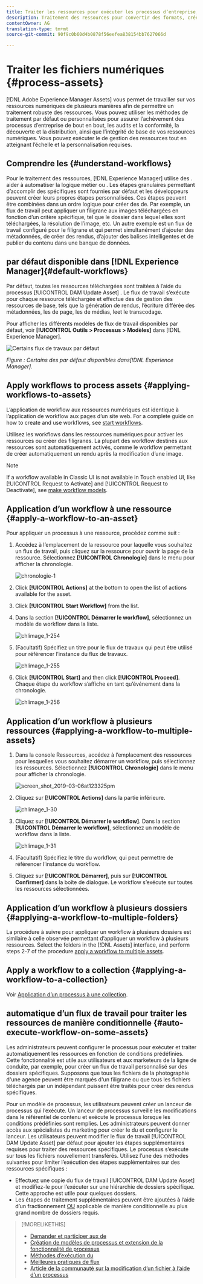 ```yaml
---
title: Traiter les ressources pour exécuter les processus d’entreprise, effectuer des audits, assurer la conformité et maintenir une intégrité de base
description: Traitement des ressources pour convertir des formats, créer des rendus, gérer des ressources, valider des ressources et exécuter des  de.
contentOwner: AG
translation-type: tm+mt
source-git-commit: 90f9c0b60d4b0878f56eefea838154bb7627066d

---
```



# Traiter les fichiers numériques {#process-assets}

[!DNL Adobe Experience Manager Assets] vous permet de travailler sur vos ressources numériques de plusieurs manières afin de permettre un traitement robuste des ressources. Vous pouvez utiliser les méthodes de traitement par défaut ou personnalisées pour assurer l’achèvement des processus d’entreprise de bout en bout, les audits et la conformité, la découverte et la distribution, ainsi que l’intégrité de base de vos ressources numériques. Vous pouvez exécuter le de gestion des ressources tout en atteignant l’échelle et la personnalisation requises.

## Comprendre les {#understand-workflows}

Pour le traitement des ressources, [!DNL Experience Manager] utilise des .  aider à automatiser la logique métier ou . Les étapes granulaires permettant d’accomplir des  spécifiques sont fournies par défaut et les développeurs peuvent créer leurs propres étapes personnalisées. Ces étapes peuvent être combinées dans un ordre logique pour créer des  de. Par exemple, un flux de travail peut appliquer un filigrane aux images téléchargées en fonction d’un critère spécifique, tel que le dossier dans lequel elles sont téléchargées, la résolution de l’image, etc. Un autre exemple est un flux de travail configuré pour le filigrane et qui permet simultanément d’ajouter des métadonnées, de créer des rendus, d’ajouter des balises intelligentes et de publier du contenu dans une banque de données.

##  par défaut disponible dans [!DNL Experience Manager]{#default-workflows}

Par défaut, toutes les ressources téléchargées sont traitées à l’aide du processus [!UICONTROL DAM Update Asset] . Le flux de travail s’exécute pour chaque ressource téléchargée et effectue des de gestion des ressources de base, tels que la génération de rendus, l’écriture différée des métadonnées, les  de page, les de médias, leet le transcodage.

Pour afficher les différents modèles de flux de travail disponibles par défaut, voir **[!UICONTROL Outils > Processus > Modèles]** dans [!DNL Experience Manager].

![Certains flux de travaux par défaut](assets/aem-default-workflows.png)

*Figure : Certains des par défaut  disponibles dans[!DNL Experience Manager].*

## Apply workflows to process assets {#applying-workflows-to-assets}

L’application de workflow aux ressources numériques est identique à l’application de workflow aux pages d’un site web. For a complete guide on how to create and use workflows, see [start workflows](/help/sites-authoring/workflows-participating.md).

Utilisez les workflows dans les ressources numériques pour activer les ressources ou créer des filigranes. La plupart des workflow destinés aux ressources sont automatiquement activés, comme le workflow permettant de créer automatiquement un rendu après la modification d’une image.

>[!NOTE]
>
>If a workflow available in Classic UI is not available in Touch enabled UI, like [!UICONTROL Request to Activate] and [!UICONTROL Request to Deactivate], see [make workflow models](/help/sites-developing/workflows-models.md#classic2touchui).

## Application d’un workflow à une ressource {#apply-a-workflow-to-an-asset}

<!-- 
TBD: Add animated GIF for these steps instead of all these screenshots.
-->
Pour appliquer un processus à une ressource, procédez comme suit :

1. Accédez à l’emplacement de la ressource pour laquelle vous souhaitez un flux de travail, puis cliquez sur la ressource pour ouvrir la page de la ressource. Sélectionnez **[!UICONTROL Chronologie]** dans le menu pour afficher la chronologie.

   ![chronologie-1](assets/timeline.png)

1. Click **[!UICONTROL Actions]** at the bottom to open the list of actions available for the asset.

1. Click **[!UICONTROL Start Workflow]** from the list.

1. Dans la section **[!UICONTROL Démarrer le workflow]**, sélectionnez un modèle de workflow dans la liste.

   ![chlimage_1-254](assets/chlimage_1-50.png)

1. (Facultatif) Spécifiez un titre pour le flux de travaux qui peut être utilisé pour référencer l’instance du flux de travaux.

   ![chlimage_1-255](assets/chlimage_1-51.png)

1. Click **[!UICONTROL Start]** and then click **[!UICONTROL Proceed]**. Chaque étape du workflow s’affiche en tant qu’événement dans la chronologie.

   ![chlimage_1-256](assets/chlimage_1-52.png)

## Application d’un workflow à plusieurs ressources {#applying-a-workflow-to-multiple-assets}

1. Dans la console Ressources, accédez à l’emplacement des ressources pour lesquelles vous souhaitez démarrer un workflow, puis sélectionnez les ressources. Sélectionnez **[!UICONTROL Chronologie]** dans le menu pour afficher la chronologie.

   ![screen_shot_2019-03-06at123325pm](assets/chlimage_1-136.png)

1. Cliquez sur **[!UICONTROL Actions]** dans la partie inférieure.

   ![chlimage_1-30](assets/chlimage_1-137.png)

1. Cliquez sur **[!UICONTROL Démarrer le workflow]**. Dans la section **[!UICONTROL Démarrer le workflow]**, sélectionnez un modèle de workflow dans la liste.

   ![chlimage_1-31](assets/chlimage_1-138.png)

1. (Facultatif) Spécifiez le titre du workflow, qui peut permettre de référencer l’instance du workflow.
1. Cliquez sur **[!UICONTROL Démarrer]**, puis sur **[!UICONTROL Confirmer]** dans la boîte de dialogue. Le workflow s’exécute sur toutes les ressources sélectionnées.

## Application d’un workflow à plusieurs dossiers {#applying-a-workflow-to-multiple-folders}

La procédure à suivre pour appliquer un workflow à plusieurs dossiers est similaire à celle observée permettant d’appliquer un workflow à plusieurs ressources. Select the folders in the [!DNL Assets] interface, and perform steps 2-7 of the procedure [apply a workflow to multiple assets](/help/assets/assets-workflow.md#applying-a-workflow-to-multiple-assets).

## Apply a workflow to a collection {#applying-a-workflow-to-a-collection}

Voir [Application d’un processus à une collection](/help/assets/managing-collections-touch-ui.md#running-a-workflow-on-a-collection).

## automatique d’un flux de travail pour traiter les ressources de manière conditionnelle {#auto-execute-workflow-on-some-assets}

Les administrateurs peuvent configurer le processus pour exécuter et traiter automatiquement les ressources en fonction de conditions prédéfinies. Cette fonctionnalité est utile aux utilisateurs et aux marketeurs de la ligne de conduite, par exemple, pour créer un flux de travail personnalisé sur des dossiers spécifiques. Supposons que tous les fichiers de la photographie d&#39;une agence peuvent être marqués d&#39;un filigrane ou que tous les fichiers téléchargés par un indépendant puissent être traités pour créer des rendus spécifiques.

Pour un modèle de processus, les utilisateurs peuvent créer un lanceur de processus qui l’exécute. Un lanceur de processus surveille les modifications dans le référentiel de contenu et exécute le processus lorsque les conditions prédéfinies sont remplies. Les administrateurs peuvent donner accès aux spécialistes du marketing pour créer le  du et configurer le lanceur. Les utilisateurs peuvent modifier le flux de travail [!UICONTROL DAM Update Asset] par défaut pour ajouter les étapes supplémentaires requises pour traiter des ressources spécifiques. Le processus s’exécute sur tous les fichiers nouvellement transférés. Utilisez l’une des méthodes suivantes pour limiter l’exécution des étapes supplémentaires sur des ressources spécifiques :

* Effectuez une copie du flux de travail [!UICONTROL DAM Update Asset] et modifiez-le pour l’exécuter sur une hiérarchie de dossiers spécifique. Cette approche est utile pour quelques dossiers.
* Les étapes de traitement supplémentaires peuvent être ajoutées à l’aide d’un fractionnement [OU](/help/sites-developing/workflows-step-ref.md#or-split) applicable de manière conditionnelle au plus grand nombre de dossiers requis.

>[!MORELIKETHIS]
>
>* [Demander et participer aux  de](/help/sites-authoring/workflows.md)
>* [Création de modèles de processus et extension de la fonctionnalité de processus](/help/sites-developing/workflows.md)
>* [Méthodes d’exécution du](/help/sites-administering/workflows-starting.md)
>* [Meilleures pratiques de flux](/help/sites-developing/workflows-best-practices.md)
>* [Article de la communauté sur la modification d’un fichier à l’aide d’un processus](https://helpx.adobe.com/fr/experience-manager/using/modify_asset_workflow.html)

